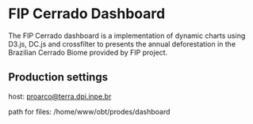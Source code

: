 # FIP Cerrado Dashboard

The FIP Cerrado dashboard is a implementation of dynamic charts using D3.js, DC.js and crossfilter to presents the annual deforestation in the Brazilian Cerrado Biome provided by FIP project.

## Production settings

host: proarco@terra.dpi.inpe.br

path for files: /home/www/obt/prodes/dashboard